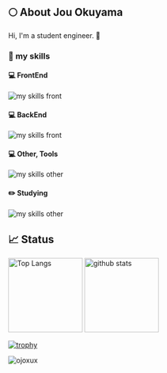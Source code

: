 ## 🌕 About Jou Okuyama
Hi, I'm a student engineer. 🤝

### 🌱 my skills

#### 💻 FrontEnd
<img alt="my skills front" src="https://skillicons.dev/icons?theme=dark&perline=8&i=js,html,css,dart,flutter,jquery,tailwind,vite,figma" />

#### 💻 BackEnd
<img alt="my skills front" src="https://skillicons.dev/icons?theme=dark&perline=8&i=go,php,nodejs,laravel,firebase," />

#### 💻 Other, Tools
<img alt="my skills other" src="https://skillicons.dev/icons?theme=dark&perline=8&i=c,cpp,cs,java,py,unity,swift,opencv,tensorflow,figma,git,github" />

#### ✏️ Studying
<img alt="my skills other" src="https://skillicons.dev/icons?theme=dark&perline=8&i=ts,react,rails,laravel,ruby,rust" />

## 📈 Status
<p align="left"> 
  <img alt="Top Langs" height="150px" src="https://github-readme-stats.vercel.app/api/top-langs/?username=ojoxux&theme=dark&layout=compact&show_icons=true" />
  <img alt="github stats" height="150px" src="https://github-readme-stats.vercel.app/api?username=ojoxux&theme=dark" />
</p>

[![trophy](https://github-profile-trophy.vercel.app/?username=ojoxux&margin-w=5&rank=-?&theme=darkhub)](https://github.com/ojoxux/)

<p><img align="center" src="https://github-readme-streak-stats.herokuapp.com/?user=ojoxux&theme=dark" alt="ojoxux" /></p>
